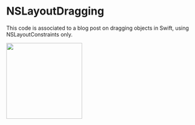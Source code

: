 # NSLayoutDragging
This code is associated to a blog post on dragging objects in Swift, using NSLayoutConstraints only.

<img src="demo.gif" width=200>

